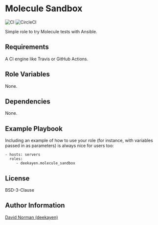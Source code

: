 Molecule Sandbox
=========

![CI](https://github.com/deekayen/ansible-role-molecule_sandbox/workflows/CI/badge.svg) ![CircleCI](https://circleci.com/gh/deekayen/ansible-role-molecule_sandbox.svg?style=shield)

Simple role to try Molecule tests with Ansible.

Requirements
------------

A CI engine like Travis or GitHub Actions.

Role Variables
--------------

None.

Dependencies
------------

None.

Example Playbook
----------------

Including an example of how to use your role (for instance, with variables
passed in as parameters) is always nice for users too:

    - hosts: servers
      roles:
         - deekayen.molecule_sandbox

License
-------

BSD-3-Clause

Author Information
------------------

[David Norman (deekayen)](https://github.com/sponsors/deekayen)
